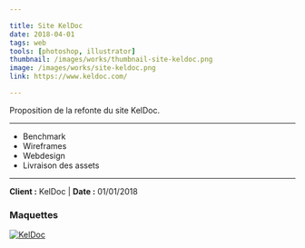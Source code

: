 ```yaml
---

title: Site KelDoc
date: 2018-04-01
tags: web
tools: [photoshop, illustrator]
thumbnail: /images/works/thumbnail-site-keldoc.png
image: /images/works/site-keldoc.png
link: https://www.keldoc.com/

---
```


Proposition de la refonte du site KelDoc.

---

- Benchmark
- Wireframes
- Webdesign
- Livraison des assets

---

**Client :** KelDoc
| **Date :** 01/01/2018

### Maquettes

[![KelDoc](/images/works/thumbnail-site-keldoc.png)](/images/works/thumbnail-site-keldoc.png)
